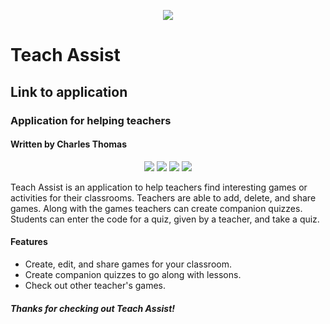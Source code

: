 <p align="center">
  <img src="https://img.icons8.com/dusk/50/000000/book-and-pencil.png">
</p>
<h1>Teach Assist</h1>

<h2 href="http://assist-env.eba-ntsdfena.us-west-1.elasticbeanstalk.com/">Link to application</h2>

<h3>Application for helping teachers</h3>

<h4>Written by Charles Thomas</h4>
<p align="center">
  <img src="https://img.icons8.com/dusk/64/000000/math.png">
  <img src="https://img.icons8.com/dusk/64/000000/bunsen-burner.png">
  <img src="https://img.icons8.com/dusk/64/000000/class.png">
  <img src="https://img.icons8.com/dusk/64/000000/archeology.png">
</p>

Teach Assist is an application to help teachers find interesting games or activities for their classrooms. Teachers are able to add, delete, and share games. Along with the games teachers can create companion quizzes. Students can enter the code for a quiz, given by a teacher, and take a quiz.

<h4>Features</h4>

-   Create, edit, and share games for your classroom.
-   Create companion quizzes to go along with lessons.
-   Check out other teacher's games.

<h5>Thanks for checking out Teach Assist!</h5>
